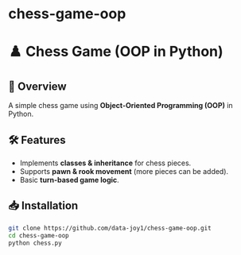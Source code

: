 # chess-game-oop
# ♟️ Chess Game (OOP in Python)

## 🚀 Overview
A simple chess game using **Object-Oriented Programming (OOP)** in Python.

## 🛠️ Features
- Implements **classes & inheritance** for chess pieces.
- Supports **pawn & rook movement** (more pieces can be added).
- Basic **turn-based game logic**.

## 📥 Installation
```bash
git clone https://github.com/data-joy1/chess-game-oop.git
cd chess-game-oop
python chess.py
